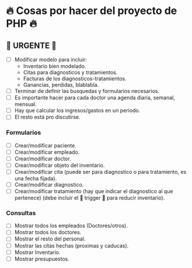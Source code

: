 # :fire: Cosas por hacer del proyecto de PHP :fire:

## :rocket: URGENTE :rocket:

- [ ] Modificar modelo para incluir:
    * Inventario bien modelado.
    * Citas para diagnosticos y tratamientos.
    * Facturas de los diagnosticos-tratamientos.
    * Ganancias, perdidas, blablabla.
- [ ] Terminar de definir las busquedas y formularios necesarios.
- [ ] Es importante hacer para cada doctor una agenda diaria, semanal, mensual.
- [ ] Hay que calcular los ingresos/gastos en un periodo.
- [ ] El resto está pro discutirse.

### Formularios

- [ ] Crear/modificar paciente.
- [ ] Crear/modificar empleado.
- [ ] Crear/modificar doctor.
- [ ] Crear/modificar objeto del inventario.
- [ ] Crear/modificar cita (puede ser para diagnostico o para tratamiento, es una fecha fijada).
- [ ] Crear/modificar diagnostico.
- [ ] Crear/modificar tratamiento (hay que indicar el diagnostico al que pertenece) (debe incluir el :bug: trigger :bug: para reducir inventario).

### Consultas

- [ ] Mostrar todos los empleados (Doctores/otros).
- [ ] Mostrar todos los doctores.
- [ ] Mostrar el resto del personal.
- [ ] Mostrar las citas hechas (proximas y caducas).
- [ ] Mostrar Inventario.
- [ ] Mostrar presupuestos. 